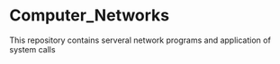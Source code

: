 # Computer_Networks

This repository contains serveral network programs and application of system calls
